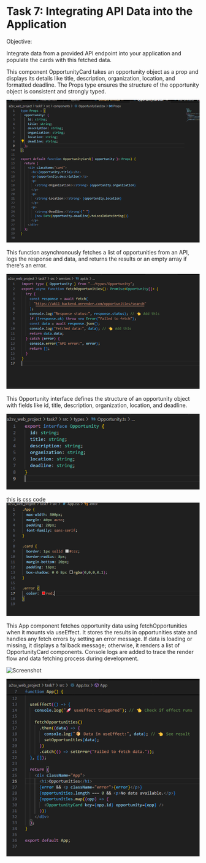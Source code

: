 # Task 7: Integrating API Data into the Application


Objective:

Integrate data from a provided API endpoint into your application and populate the cards with this fetched data.

This component OpportunityCard takes an opportunity object as a prop and displays its details like title, description, organization, location, and formatted deadline.
The Props type ensures the structure of the opportunity object is consistent and strongly typed.


![Screenshot](../screenshot/71.png)


This function asynchronously fetches a list of opportunities from an API, logs the response and data, and returns the results or an empty array if there's an error.


![Screenshot](../screenshot/72.png)


This Opportunity interface defines the structure of an opportunity object with fields like id, title, description, organization, location, and deadline.


![Screenshot](../screenshot/771.png)

this is css code
![Screenshot](../screenshot/772.png)

This App component fetches opportunity data using fetchOpportunities when it mounts via useEffect.
It stores the results in opportunities state and handles any fetch errors by setting an error message.
If data is loading or missing, it displays a fallback message; otherwise, it renders a list of OpportunityCard components.
Console logs are added to trace the render flow and data fetching process during development.



![Screenshot](../screenshot/773.png)

![Screenshot](../screenshot/774.png)
